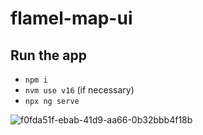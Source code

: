 # flamel-map-ui

## Run the app

- `npm i`
- `nvm use v16` (if necessary)
- `npx ng serve`

![f0fda51f-ebab-41d9-aa66-0b32bbb4f18b](https://github.com/eharason/flamel-map-ui/assets/9321830/0b9495a8-6f2e-49cf-b707-a09df2a90e61)

[comment]: <> ([f0fda51f-ebab-41d9-aa66-0b32bbb4f18b]\(https://github.com/eharason/flamel-map-ui/assets/9321830/0b9495a8-6f2e-49cf-b707-a09df2a90e61)
